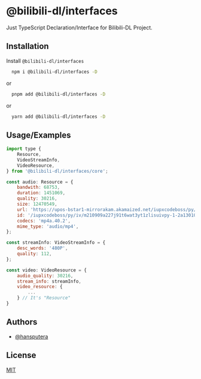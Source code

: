 # @bilibili-dl/interfaces

Just TypeScript Declaration/Interface for Bilibili-DL Project.


## Installation

Install `@bilibili-dl/interfaces`

```bash
  npm i @bilibili-dl/interfaces -D
```
or
```bash
  pnpm add @bilibili-dl/interfaces -D
```
or
```bash
  yarn add @bilibili-dl/interfaces -D
```

## Usage/Examples

```javascript
import type {
    Resource,
    VideoStreamInfo,
    VideoResource,
} from '@bilibili-dl/interfaces/core';

const audio: Resource = {
    bandwith: 68753,
    duration: 1451069,
    quality: 30216,
    size: 12470549,
    url: 'https://upos-bstar1-mirrorakam.akamaized.net/iupxcodeboss/py/iv/m210909a227j91t6wat3yt1zlisuivpy-1-2a1301000023.m4s?e=ig8euxZM2rNcNbdlhoNvNC8BqJIzNbfqXBvEqxTEto8BTrNvN0GvT90W5JZMkX_YN0MvXg8gNEV4NC8xNEV4N03eN0B5tZlqNxTEto8BTrNvNeZVuJ10Kj_g2UB02J0mN0B5tZlqNCNEto8BTrNvNC7MTX502C8f2jmMQJ6mqF2fka1mqx6gqj0eN0B599M=\u0026uipk=5\u0026nbs=1\u0026deadline=1655535387\u0026gen=playurlv2\u0026os=akam\u0026oi=1912992816\u0026trid=413cb1f8eae04300a66ac3696f192c50i\u0026mid=1917065022\u0026platform=pc\u0026upsig=7e8b87b17dd82945e37b347944428f53\u0026uparams=e,uipk,nbs,deadline,gen,os,oi,trid,mid,platform\u0026hdnts=exp=1655535387~hmac=c6e679dcbbb8b1d973861e831031b3921c48db6465cedeb6ce875c381c4238b2\u0026bvc=vod\u0026nettype=0\u0026orderid=0,1\u0026logo=00000000',
    id: '/iupxcodeboss/py/iv/m210909a227j91t6wat3yt1zlisuivpy-1-2a1301000023.m4s',
    codecs: 'mp4a.40.2',
    mime_type: 'audio/mp4',
};

const streamInfo: VideoStreamInfo = {
    desc_words: '480P',
    quality: 112,
};

const video: VideoResource = {
    audio_quality: 30216,
    stream_info: streamInfo,
    video_resource: {
        ...
    } // It's "Resource"
}
```


## Authors

- [@hansputera](https://github.com/hansputera)
## License

[MIT](https://choosealicense.com/licenses/mit/)

